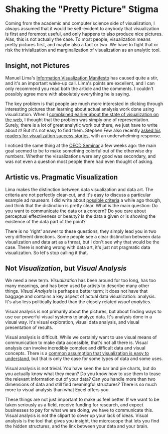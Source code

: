 # Shaking the "Pretty Picture" Stigma

Coming from the academic and computer science side of visualization, I always assumed that it would be self-evident to anybody that visualization is first and foremost useful, and only happens to also produce nice pictures. Alas, this is not actually the case. To most people, visualization means pretty pictures first, and maybe also a fact or two. We have to fight that or risk the trivialization and marginalization of visualization as an analytic tool.

## Insight, not Pictures

Manuel Lima's <a href="http://www.visualcomplexity.com/vc/blog/?p=644">Information Visualization Manifesto</a> has caused quite a stir, and it's an important wake-up call. Lima's points are excellent, and I can only recommend you read both the article and the comments. I couldn't possibly agree more with absolutely everything he is saying.

The key problem is that people are much more interested in clicking through interesting pictures than learning about actual analysis work done using visualization. When I <a href="/blog/2009/a-better-vis-web-community">complained earlier about the state of visualization on the web</a>, I thought that the problem was simply one of representation. Surely, there is a lot of great analytic work out there, we just have to write about it! But it's not easy to find them. Stephen Few also recently <a href="http://www.perceptualedge.com/blog/?p=601">asked his readers for visualization success stories</a>, with an underwhelming response.

I noticed the same thing at the <a href="/blog/2009/oecd-seminar-turning-statistics-into-knowledge">OECD Seminar</a> a few weeks ago: the main goal seemed to be to make something colorful out of the otherwise dry numbers. Whether the visualizations were any good was secondary, and was not even a question most people there had even thought of asking.

## Artistic vs. Pragmatic Visualization

Lima makes the distinction between data visualization and data art. The criteria are not perfectly clear-cut, and it's easy to discuss a particular example ad nauseam. I did write about <a href="/blog/2007/tale-of-two-types#a-tale-of-two-types-of-visualization-and-much-confusion">possible criteria</a> a while ago though, and think that the distinction is pretty clear. What is the main question: Do you want to communicate the data or a concern? Do you care about perceptual effectiveness or beauty? Is the data a given or is showing the existence of the data part of the point?

There is no 'right' answer to these questions, they simply lead you in two very different directions. Some people see a clear distinction between data visualization and data art as a threat, but I don't see why that would be the case. There is nothing wrong with data art, it's just not pragmatic data visualization. So let's stop calling it that.

## Not <em>Visualization</em>, but <em>Visual Analysis</em>

We need a new term. <em>Visualization</em> has been around for too long, has too many meanings, and has been used by artists to describe many other things. <em>Visual Analysis</em> is perhaps a better term; it does not have that baggage and contains a key aspect of actual data visualization: analysis. It's also less politically loaded than the closely related <em>visual analytics</em>.

Visual analysis is not primarily about the pictures, but about finding ways to use our powerful visual systems to analyze data. It's analysis done in a visual way. It's visual exploration, visual data analysis, and visual presentation of results.

Visual analysis is difficult. While we certainly want to use visual means of communication to make data accessible, that's not all there is. Visual analysis can involve incredibly complex and difficult data and visual concepts. There is a <a href="http://www.datavisualization.ch/articles/data-visualization-is-a-tool-too">common assumption that visualization is easy to understand</a>, but that is only the case for some types of data and some uses.

Visual analysis is not trivial. You have seen the bar and pie charts, but do you actually know what they mean? Do you know how to use them to tease the relevant information out of your data? Can you handle more than two dimensions of data and still find meaningful structures? There is so much more to visual analysis than what Excel offers you.

These things are not just important to make us feel better. If we want to be taken seriously as a field, receive funding for research, and expect businesses to pay for what we are doing, we have to communicate this. Visual analysis is not the clipart to cover up your lack of ideas. Visual analysis is the tool that gives you insight, the microscope that lets you find the hidden structures, and the link between your data and your brain.
